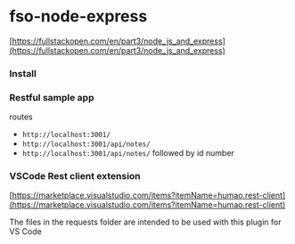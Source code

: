 # fso-node-express

[https://fullstackopen.com/en/part3/node_js_and_express](https://fullstackopen.com/en/part3/node_js_and_express)


### Install

### Restful sample app

routes
- `http://localhost:3001/`
- `http://localhost:3001/api/notes/`
- `http://localhost:3001/api/notes/` followed by id number

### VSCode Rest client extension

[https://marketplace.visualstudio.com/items?itemName=humao.rest-client](https://marketplace.visualstudio.com/items?itemName=humao.rest-client)

The files in the requests folder are intended to be used with this plugin
for VS Code
